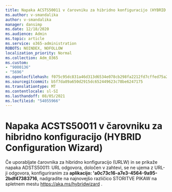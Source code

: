 ```yaml
---
title: Napaka ACSTS50011 v čarovniku za hibridno konfiguracijo (HYBRID Configuration Wizard)
ms.author: v-smandalika
author: v-smandalika
manager: dansimp
ms.date: 12/18/2020
ms.audience: Admin
ms.topic: article
ms.service: o365-administration
ROBOTS: NOINDEX, NOFOLLOW
localization_priority: Normal
ms.collection: Adm_O365
ms.custom:
- "9000136"
- "5696"
ms.openlocfilehash: f075c95dc831a46d313d6534e078cb298fa2212fd7cffed75a2953e7e80603a9
ms.sourcegitcommit: b5f7da89a650d2915dc652449623c78be6247175
ms.translationtype: MT
ms.contentlocale: sl-SI
ms.lasthandoff: 08/05/2021
ms.locfileid: "54055966"
---
```

# <a name="hybrid-configuration-wizard-hcw-error-acsts50011"></a>Napaka ACSTS50011 v čarovniku za hibridno konfiguracijo (HYBRID Configuration Wizard)

Če uporabljate čarovnika za hibridno konfiguracijo (URLW) in se prikaže napaka ADSTS50011: URL odgovora, določen v zahtevi, se ne ujema z URL-ji odgovora, konfiguriranim za **aplikacijo: 'a0c73c16-a7e3-4564-9a95-2bdf47383716**, nadgradite na najnovejšo različico STORITVE PIKAW na spletnem mestu https://aka.ms/hybridwizard .




